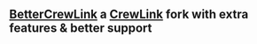 ## [BetterCrewLink](https://github.com/OhMyGuus/BetterCrewLink) a [CrewLink](https://github.com/ottomated/CrewLink) fork with extra features & better support

